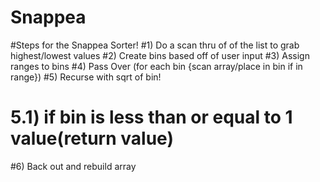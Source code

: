 # Snappea
#Steps for the Snappea Sorter!
#1) Do a scan thru of of the list to grab highest/lowest values
#2) Create bins based off of user input
#3) Assign ranges to bins
#4) Pass Over (for each bin {scan array/place in bin if in range})
#5) Recurse with sqrt of bin!
#  5.1) if bin is less than or equal to 1 value(return value)
#6) Back out and rebuild array
